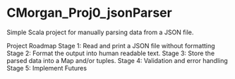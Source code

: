 # CMorgan_Proj0_jsonParser
Simple Scala project for manually parsing data from a JSON file. 

Project Roadmap
Stage 1: Read and print a JSON file without formatting
Stage 2: Format the output into human readable text.
Stage 3: Store the parsed data into a Map and/or tuples.
Stage 4: Validation and error handling
Stage 5: Implement Futures
